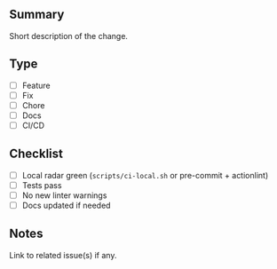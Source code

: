 ## Summary
Short description of the change.

## Type
- [ ] Feature
- [ ] Fix
- [ ] Chore
- [ ] Docs
- [ ] CI/CD

## Checklist
- [ ] Local radar green (`scripts/ci-local.sh` or pre-commit + actionlint)
- [ ] Tests pass
- [ ] No new linter warnings
- [ ] Docs updated if needed

## Notes
Link to related issue(s) if any.
